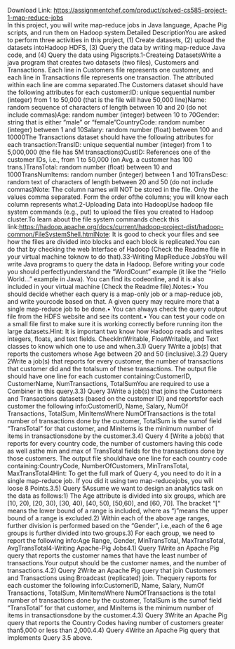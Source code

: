 Download Link: https://assignmentchef.com/product/solved-cs585-project-1-map-reduce-jobs
<br>
In this project, you will write map-reduce jobs in Java language, Apache Pig scripts, and run them on Hadoop system.Detailed DescriptionYou are asked to perform three activities in this project, (1) Create datasets, (2) upload the datasets intoHadoop HDFS, (3) Query the data by writing map-reduce Java code, and (4) Query the data using Pigscripts.1-Createing DatasetsWrite a java program that creates two datasets (two files), Customers and Transactions. Each line in Customers file represents one customer, and each line in Transactions file represents one transaction. The attributed within each line are comma separated.The Customers dataset should have the following attributes for each customer:ID: unique sequential number (integer) from 1 to 50,000 (that is the file will have 50,000 line)Name: random sequence of characters of length between 10 and 20 (do not include commas)Age: random number (integer) between 10 to 70Gender: string that is either “male” or “female”CountryCode: random number (integer) between 1 and 10Salary: random number (float) between 100 and 10000The Transactions dataset should have the following attributes for each transaction:TransID: unique sequential number (integer) from 1 to 5,000,000 (the file has 5M transactions)CustID: References one of the customer IDs, i.e., from 1 to 50,000 (on Avg. a customer has 100 trans.)TransTotal: random number (float) between 10 and 1000TransNumItems: random number (integer) between 1 and 10TransDesc: random text of characters of length between 20 and 50 (do not include commas)Note: The column names will NOT be stored in the file. Only the values comma separated. Form the order ofthe columns; you will know each column represents what.2-Uploading Data into HadoopUse hadoop file system commands (e.g., put) to upload the files you created to Hadoop cluster.To learn about the file system commands check this link:https://hadoop.apache.org/docs/current/hadoop-project-dist/hadoop-common/FileSystemShell.htmlNote: It is good to check your files and see how the files are divided into blocks and each block is replicated.You can do that by checking the web Interface of Hadoop (Check the Readme file in your virtual machine toknow to do that).33-Writing MapReduce JobsYou will write Java programs to query the data in Hadoop. Before writing your code you should perfectlyunderstand the “WordCount” example (it like the “Hello World…” example in Java). You can find its codeonline, and it is also included in your virtual machine (Check the Readme file).Notes:• You should decide whether each query is a map-only job or a map-reduce job, and write yourcode based on that. A given query may require more that a single map-reduce job to be done.• You can always check the query output file from the HDFS website and see its content.• You can test your code on a small file first to make sure it is working correctly before running iton the large datasets.Hint: It is important two know how Hadoop reads and writes integers, floats, and text fields. CheckIntWritable, FloatWritable, and Text classes to know which one to use and when.3.1) Query 1Write a job(s) that reports the customers whose Age between 20 and 50 (inclusive).3.2) Query 2Write a job(s) that reports for every customer, the number of transactions that customer did and the totalsum of these transactions. The output file should have one line for each customer containing:CustomerID, CustomerName, NumTransactions, TotalSumYou are required to use a Combiner in this query.3.3) Query 3Write a job(s) that joins the Customers and Transactions datasets (based on the customer ID) and reportsfor each customer the following info:CustomerID, Name, Salary, NumOf Transactions, TotalSum, MinItemsWhere NumOfTransactions is the total number of transactions done by the customer, TotalSum is the sumof field “TransTotal” for that customer, and MinItems is the minimum number of items in transactionsdone by the customer.3.4) Query 4 [Write a job(s) that reports for every country code, the number of customers having this code as well asthe min and max of TransTotal fields for the transactions done by those customers. The output file shouldhave one line for each country code containing:CountryCode, NumberOfCustomers, MinTransTotal, MaxTransTotal4Hint: To get the full mark of Query 4, you need to do it in a single map-reduce job. If you did it using two map-reducejobs, you will loose 8 Points.3.5) Query 5Assume we want to design an analytics task on the data as follows:1) The Age attribute is divided into six groups, which are [10, 20), [20, 30), [30, 40), [40, 50), [50,60), and [60, 70]. The bracket “[“ means the lower bound of a range is included, where as “)”means the upper bound of a range is excluded.2) Within each of the above age ranges, further division is performed based on the “Gender”, i.e.,each of the 6 age groups is further divided into two groups.3) For each group, we need to report the following info:Age Range, Gender, MinTransTotal, MaxTransTotal, AvgTransTotal4-Writing Apache-Pig Jobs4.1) Query 1Write an Apache Pig query that reports the customer names that have the least number of transactions.Your output should be the customer names, and the number of transactions.4.2) Query 2Write an Apache Pig query that join Customers and Transactions using Broadcast (replicated) join. Thequery reports for each customer the following info:CustomerID, Name, Salary, NumOf Transactions, TotalSum, MinItemsWhere NumOfTransactions is the total number of transactions done by the customer, TotalSum is the sumof field “TransTotal” for that customer, and MinItems is the minimum number of items in transactionsdone by the customer.4.3) Query 3Write an Apache Pig query that reports the Country Codes having number of customers greater than5,000 or less than 2,000.4.4) Query 4Write an Apache Pig query that implements Query 3.5 above.